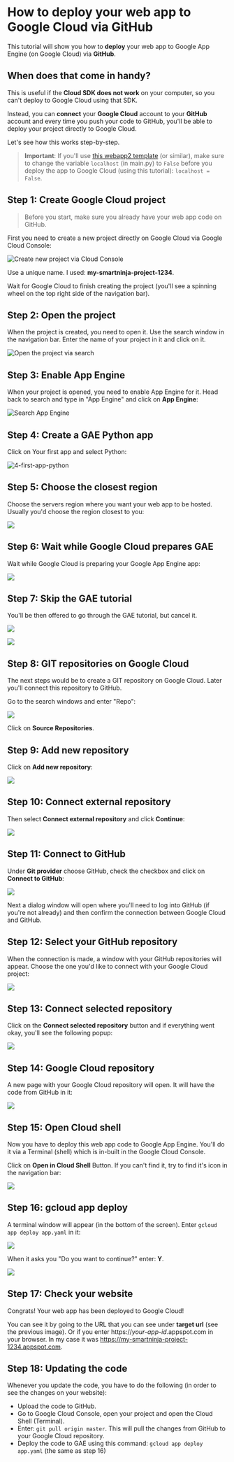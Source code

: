# How to deploy your web app to Google Cloud via GitHub

This tutorial will show you how to **deploy** your web app to Google App Engine (on Google Cloud) via **GitHub**.

## When does that come in handy?

This is useful if the **Cloud SDK does not work** on your computer, so you can't deploy to Google Cloud using that SDK.

Instead, you can **connect** your **Google Cloud** account to your **GitHub** account and every time you push your code to GitHub, you'll be able to deploy your project directly to Google Cloud.

Let's see how this works step-by-step.

> **Important**: If you'll use [this webapp2 template](https://github.com/bhageshpuri/deploy-app-engine-github) (or similar), make sure to change the variable `localhost` (in main.py) to `False` before you deploy the app to Google Cloud (using this tutorial): `localhost = False`.

## Step 1: Create Google Cloud project

> Before you start, make sure you already have your web app code on GitHub.

First you need to create a new project directly on Google Cloud via Google Cloud Console:

![Create new project via Cloud Console](images/1-create-new-project.png)

Use a unique name. I used: **my-smartninja-project-1234**.

Wait for Google Cloud to finish creating the project (you'll see a spinning wheel on the top right side of the navigation bar).

## Step 2: Open the project

When the project is created, you need to open it. Use the search window in the navigation bar. Enter the name of your project in it and click on it.

![Open the project via search](images/2-search-find-project.png)

## Step 3: Enable App Engine

When your project is opened, you need to enable App Engine for it. Head back to search and type in "App Engine" and click on **App Engine**:

![Search App Engine](images/3-search-app-engine.png)

## Step 4: Create a GAE Python app

Click on Your first app and select Python:

![4-first-app-python](images/4-first-app-python.png)

## Step 5: Choose the closest region

Choose the servers region where you want your web app to be hosted. Usually you'd choose the region closest to you:

![](images/5-choose-region.png)

## Step 6: Wait while Google Cloud prepares GAE

Wait while Google Cloud is preparing your Google App Engine app:

![](images/6-wait-preparing.png)

## Step 7: Skip the GAE tutorial

You'll be then offered to go through the GAE tutorial, but cancel it.

![](images/7-skip-tutorial.png)

![](images/8-cancel-tutorial.png)

## Step 8: GIT repositories on Google Cloud

The next steps would be to create a GIT repository on Google Cloud. Later you'll connect this repository to GitHub.

Go to the search windows and enter "Repo":

![](images/9-search-repo.png)

Click on **Source Repositories**.

## Step 9: Add new repository

Click on **Add new repository**:

![](images/10-add-repo.png)

## Step 10: Connect external repository

Then select **Connect external repository** and click **Continue**:

![](images/11-connect-external.png)

## Step 11: Connect to GitHub

Under **Git provider** choose GitHub, check the checkbox and click on **Connect to GitHub**:

![](images/12-connect-github.png)

Next a dialog window will open where you'll need to log into GitHub (if you're not already) and then confirm the connection between Google Cloud and GitHub.

## Step 12: Select your GitHub repository

When the connection is made, a window with your GitHub repositories will appear. Choose the one you'd like to connect with your Google Cloud project:

![](images/13-choose-github-repo.png)

## Step 13: Connect selected repository

Click on the **Connect selected repository** button and if everything went okay, you'll see the following popup:

![](images/14-github-connected.png)

## Step 14: Google Cloud repository

A new page with your Google Cloud repository will open. It will have the code from GitHub in it:

![](images/15-repo-code.png)

## Step 15: Open Cloud shell

Now you have to deploy this web app code to Google App Engine. You'll do it via a Terminal (shell) which is in-built in the Google Cloud Console.

Click on **Open in Cloud Shell** Button. If you can't find it, try to find it's icon in the navigation bar:

![](images/16-open-cloud-shell.png)

## Step 16: gcloud app deploy

A terminal window will appear (in the bottom of the screen). Enter `gcloud app deploy app.yaml` in it:

![](images/17-gcloud-app-deploy.png)

When it asks you "Do you want to continue?" enter: **Y**.

![](images/18-do-you-want-to-continue.png)

## Step 17: Check your website

Congrats! Your web app has been deployed to Google Cloud!

You can see it by going to the URL that you can see under **target url** (see the previous image). Or if you enter https://*your-app-id*.appspot.com in your browser. In my case it was https://my-smartninja-project-1234.appspot.com.

## Step 18: Updating the code

Whenever you update the code, you have to do the following (in order to see the changes on your website):

- Upload the code to GitHub.
- Go to Google Cloud Console, open your project and open the Cloud Shell (Terminal).
- Enter: `git pull origin master`. This will pull the changes from GitHub to your Google Cloud repository.
- Deploy the code to GAE using this command: `gcloud app deploy app.yaml` (the same as step 16)
